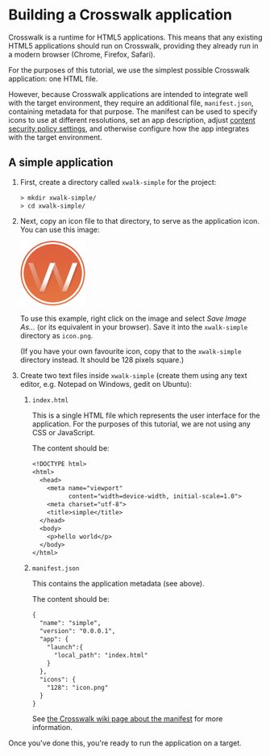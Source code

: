 # Building a Crosswalk application

Crosswalk is a runtime for HTML5 applications. This means that any existing HTML5 applications should run on Crosswalk, providing they already run in a modern browser (Chrome, Firefox, Safari).

For the purposes of this tutorial, we use the simplest possible Crosswalk application: one HTML file.

However, because Crosswalk applications are intended to integrate well with the target environment, they require an additional file, `manifest.json`, containing metadata for that purpose. The manifest can be used to specify icons to use at different resolutions, set an app description, adjust [content security policy settings](http://developer.chrome.com/extensions/contentSecurityPolicy.html), and otherwise configure how the app integrates with the target environment.

## A simple application

1.  First, create a directory called `xwalk-simple` for the project:

        > mkdir xwalk-simple/
        > cd xwalk-simple/

2.  Next, copy an icon file to that directory, to serve as the application icon. You can use this image:

    <img src="assets/icon.png">

    To use this example, right click on the image and select <em>Save Image As...</em> (or its equivalent in your browser). Save it into the `xwalk-simple` directory as `icon.png`.

    (If you have your own favourite icon, copy that to the `xwalk-simple` directory instead. It should be 128 pixels square.)

3.  Create two text files inside `xwalk-simple` (create them using any text editor, e.g. Notepad on Windows, gedit on Ubuntu):

    1.  `index.html`

        This is a single HTML file which represents the user interface for the application. For the purposes of this tutorial, we are not using any CSS or JavaScript.

        The content should be:

            <!DOCTYPE html>
            <html>
              <head>
                <meta name="viewport"
                      content="width=device-width, initial-scale=1.0">
                <meta charset="utf-8">
                <title>simple</title>
              </head>
              <body>
                <p>hello world</p>
              </body>
            </html>

    2.  `manifest.json`

        This contains the application metadata (see above).

        The content should be:

            {
              "name": "simple",
              "version": "0.0.0.1",
              "app": {
                "launch":{
                  "local_path": "index.html"
                }
              },
              "icons": {
                "128": "icon.png"
              }
            }

        See [the Crosswalk wiki page about the manifest](#wiki/Crosswalk-manifest) for more information.

Once you've done this, you're ready to run the application on a target.
